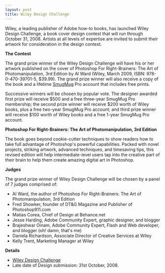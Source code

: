 ```yaml
---
layout: post
title: Wiley Design Challenge
---
```


Wiley, a leading publisher of Adobe how-to books, has launched Wiley Design Challenge, a book cover design contest that will run through October 31, 2008. Artists at all levels of expertise are invited to submit their artwork for consideration in the design contest.

<strong>The Contest</strong>

The grand prize winner of the Wiley Design Challenge will have his or her artwork published on the cover of Photoshop For Right-Brainers: The Art of Photomanipulation, 3rd Edition by Al Ward (Wiley, March 2009, ISBN: 978-0-470-39701-5, $39.99). The grand prize winner will also receive a copy of the book and a lifetime <a href="http://smugmug.com/">SmugMug</a> Pro account that includes free prints.

Successive winners will be chosen by popular vote. The designer awarded first prize will receive $500 and a free three-year SmugMug Pro membership; the second prize winner will receive $200 worth of Wiley books, plus a free two-year SmugMug Pro account; and third prize winner will receive $100 worth of Wiley books and a free 1-year SmugMug Pro account.

<strong>Photoshop For Right-Brainers: The Art of Photomanipulation, 3rd Edition</strong>

The book goes beyond cookie-cutter techniques to show readers how to take full advantage of Photoshop's powerful capabilities. Packed with novel projects, striking artwork, advanced techniques, and timesaving tips, this revised edition will help intermediate-level users tap into the creative part of their brain to help them create amazing digital art in Photoshop.

<strong>Judges</strong>

The grand prize winner of Wiley Design Challenge will be chosen by a panel of 7 judges comprised of:

* Al Ward, the author of Photoshop For Right-Brainers: The Art of Photomanipulation, 3rd Edition
* Fred Showker, founder of DT&G Magazine and Publisher of Photoshop911.com
* Matias Corea, Chief of Design at Behance.net
* Jesse Harding, Adobe Community Expert, graphic designer, and blogger
* Brajeshwar Oinam, Adobe Community Expert, Flash and Web developer, and blogger (oh! damn, that's me)
* Daniela Richardson, Associate Director of Creative Services at Wiley
* Kelly Trent, Marketing Manager at Wiley

<strong>Details</strong>

* <a href="http://www.wileydesignchallenge.com/">Wiley Design Challenge</a>
* Late date of Design submission: 31st October, 2008.
